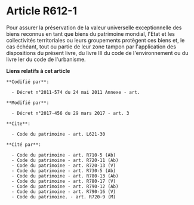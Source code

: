 # Article R612-1

Pour assurer la préservation de la valeur universelle exceptionnelle des biens reconnus en tant que biens du patrimoine
mondial, l'Etat et les collectivités territoriales ou leurs groupements protègent ces biens et, le cas échéant, tout ou
partie de leur zone tampon par l'application des dispositions du présent livre, du livre III du code de l'environnement ou du
livre Ier du code de l'urbanisme.

**Liens relatifs à cet article**

	**Codifié par**:

	  - Décret n°2011-574 du 24 mai 2011 Annexe - art.

	**Modifié par**:

	  - Décret n°2017-456 du 29 mars 2017 - art. 3

	**Cite**:

	  - Code du patrimoine - art. L621-30

	**Cité par**:

	  - Code du patrimoine - art. R710-5 (Ab)
	  - Code du patrimoine - art. R720-11 (Ab)
	  - Code du patrimoine - art. R720-13 (V)
	  - Code du patrimoine - art. R730-5 (Ab)
	  - Code du patrimoine - art. R780-13 (Ab)
	  - Code du patrimoine - art. R780-17 (V)
	  - Code du patrimoine - art. R790-12 (Ab)
	  - Code du patrimoine - art. R790-16 (V)
	  - Code du patrimoine. - art. R720-9 (M)
